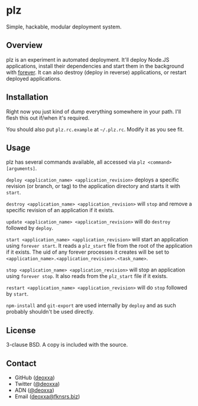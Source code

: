 plz
===

Simple, hackable, modular deployment system.

Overview
--------

plz is an experiment in automated deployment. It'll deploy Node.JS applications,
install their dependencies and start them in the background with
[forever](https://github.com/nodejitsu/forever/). It can also destroy (deploy in
reverse) applications, or restart deployed applications.

Installation
------------

Right now you just kind of dump everything somewhere in your path. I'll flesh
this out if/when it's required.

You should also put `plz.rc.example` at `~/.plz.rc`. Modify it as you see fit.

Usage
-----

plz has several commands available, all accessed via `plz <command> [arguments]`.

`deploy <application_name> <application_revision>` deploys a specific revision
(or branch, or tag) to the application directory and starts it with `start`.

`destroy <application_name> <application_revision>` will `stop` and remove a
specific revision of an application if it exists.

`update <application_name> <application_revision>` will do `destroy` followed
by `deploy`.

`start <application_name> <application_revision>` will start an application
using `forever start`. It reads a `plz_start` file from the root of the
application if it exists. The uid of any forever processes it creates will be
set to `<application_name>.<application_revision>.<task_name>`.

`stop <application_name> <application_revision>` will stop an application using
`forever stop`. It also reads from the `plz_start` file if it exists.

`restart <application_name> <application_revision>` will do `stop` followed by
`start`.

`npm-install` and `git-export` are used internally by `deploy` and as such
probably shouldn't be used directly.

License
-------

3-clause BSD. A copy is included with the source.

Contact
-------

* GitHub ([deoxxa](http://github.com/deoxxa))
* Twitter ([@deoxxa](http://twitter.com/deoxxa))
* ADN ([@deoxxa](https://alpha.app.net/deoxxa))
* Email ([deoxxa@fknsrs.biz](mailto:deoxxa@fknsrs.biz))

